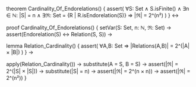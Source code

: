 theorem Cardinality_Of_Endorelations() {
  assert(
    ∀S: Set ∧ S.isFinite() ∧
    ∃n ∈ ℕ: |S| = n ∧
    ∃ℜ: Set = {R | R.isEndorelation(S)} ⇒
    |ℜ| = 2^(n²)
  )
} ↔

proof Cardinality_Of_Endorelations() {
  setVar(S: Set, n: ℕ, ℜ: Set) →
  assert(Endorelation(S) ↔ Relation(S, S)) →
  
  lemma Relation_Cardinality() {
    assert(
      ∀A,B: Set ⇒
      |Relations(A,B)| = 2^(|A| × |B|)
    )
  } →
  
  apply(Relation_Cardinality()) →
  substitute(A = S, B = S) →
  assert(|ℜ| = 2^(|S| × |S|)) →
  substitute(|S| = n) →
  assert(|ℜ| = 2^(n × n)) →
  assert(|ℜ| = 2^(n²))
}